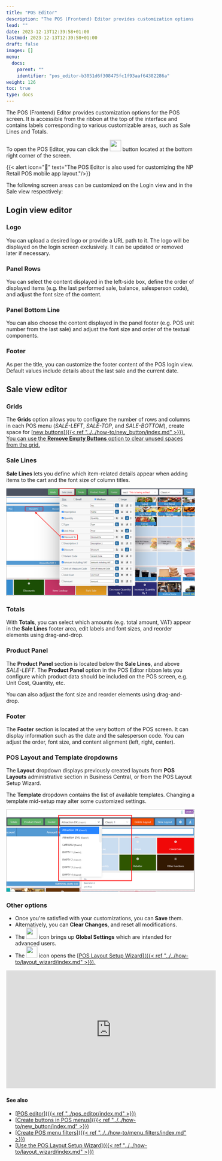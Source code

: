 ```yaml
---
title: "POS Editor"
description: "The POS (Frontend) Editor provides customization options for the POS screen. It contains labels corresponding to various customizable areas, such as Sale Lines and Totals."
lead: ""
date: 2023-12-13T12:39:58+01:00
lastmod: 2023-12-13T12:39:58+01:00
draft: false
images: []
menu:
  docs:
    parent: ""
    identifier: "pos_editor-b3051d6f308475fc1f93aaf64382286a"
weight: 126
toc: true
type: docs
---
```


The POS (Frontend) Editor provides customization options for the POS screen. It is accessible from the ribbon at the top of the interface and contains labels corresponding to various customizable areas, such as Sale Lines and Totals.

To open the POS Editor, you can click the <image src="Images/cog.PNG" width="30" height="30"> button located at the bottom right corner of the screen. 

{{< alert icon="📝" text="The POS Editor is also used for customizing the NP Retail POS mobile app layout."/>}}

The following screen areas can be customized on the Login view and in the Sale view respectively: 

## Login view editor

### Logo

You can upload a desired logo or provide a URL path to it. The logo will be displayed on the login screen exclusively. It can be updated or removed later if necessary.

### Panel Rows

You can select the content displayed in the left-side box, define the order of displayed items (e.g. the last performed sale, balance, salesperson code), and adjust the font size of the content. 

### Panel Bottom Line

You can also choose the content displayed in the panel footer (e.g. POS unit number from the last sale) and adjust the font size and order of the textual components.


### Footer

As per the title, you can customize the footer content of the POS login view. Default values include details about the last sale and the current date. 

## Sale view editor

### Grids

The **Grids** option allows you to configure the number of rows and columns in each POS menu (*SALE-LEFT*, *SALE-TOP*, and *SALE-BOTTOM*), create space for [<ins>new buttons<ins>]({{< ref "../../how-to/new_button/index.md" >}}). You can use the **Remove Empty Buttons** option to clear unused spaces from the grid. 

### Sale Lines

**Sale Lines** lets you define which item-related details appear when adding items to the cart and the font size of column titles.

  ![sale_lines](Images/sale_lines.PNG)

### Totals

With **Totals**, you can select which amounts (e.g. total amount, VAT) appear in the **Sale Lines** footer area, edit labels and font sizes, and reorder elements using drag-and-drop.


### Product Panel

The **Product Panel** section is located below the **Sale Lines**, and above *SALE-LEFT*. The **Product Panel** option in the POS Editor ribbon lets you configure which product data should be included on the POS screen, e.g. Unit Cost, Quantity, etc.

You can also adjust the font size and reorder elements using drag-and-drop. 

### Footer

The **Footer** section is located at the very bottom of the POS screen. It can display information such as the date and the salesperson code. You can adjust the order, font size, and content alignment (left, right, center). 

### POS Layout and Template dropdowns

The **Layout** dropdown displays previously created layouts from **POS Layouts** administrative section in Business Central, or from the POS Layout Setup Wizard.

The **Template** dropdown contains the list of available templates. Changing a template mid-setup may alter some customized settings.

   ![layout_and_template](Images/layout_and_template.PNG)

### Other options

- Once you're satisfied with your customizations, you can **Save** them. 
- Alternatively, you can **Clear Changes**, and reset all modifications.
- The <image src="Images/cog.PNG" width="30" height="30"> icon brings up **Global Settings** which are intended for advanced users.
- The <image src="Images/weird_icon.PNG" width="30" height="30"> icon opens the [<ins>POS Layout Setup Wizard<ins>]({{< ref "../../how-to/layout_wizard/index.md" >}}).

<iframe width="560" height="315" src="https://www.youtube.com/embed/TOnYujxa7wc?si=pWIaJMF9Y0YYZmGQ" title="YouTube video player" frameborder="0" allow="accelerometer; autoplay; clipboard-write; encrypted-media; gyroscope; picture-in-picture; web-share" allowfullscreen></iframe>

#### See also

- [<ins>POS editor<ins>]({{< ref "../pos_editor/index.md" >}})
- [<ins>Create buttons in POS menus<ins>]({{< ref "../../how-to/new_button/index.md" >}})
- [<ins>Create POS menu filters<ins>]({{< ref "../../how-to/menu_filters/index.md" >}})
- [<ins>Use the POS Layout Setup Wizard<ins>]({{< ref "../../how-to/layout_wizard/index.md" >}})